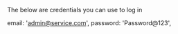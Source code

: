 The below are credentials you can use to log in


 email: 'admin@service.com',
 password: 'Password@123',

 

